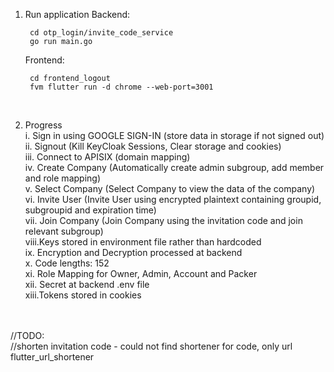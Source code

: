 1. Run application
    Backend: <br>

        cd otp_login/invite_code_service
        go run main.go
           
    Frontend:<br>

        cd frontend_logout
        fvm flutter run -d chrome --web-port=3001

    <br>

2. Progress<br>
    i.   Sign in using GOOGLE SIGN-IN (store data in storage if not signed out)<br>
    ii.  Signout (Kill KeyCloak Sessions, Clear storage and cookies)<br>
    iii. Connect to APISIX (domain mapping)<br>
    iv.  Create Company (Automatically create admin subgroup, add member and role mapping)<br>
    v.   Select Company (Select Company to view the data of the company)<br>
    vi.  Invite User (Invite User using encrypted plaintext containing groupid, subgroupid and expiration time) <br>
    vii. Join Company (Join Company using the invitation code and join relevant subgroup)<br>
    viii.Keys stored in environment file rather than hardcoded<br>
    ix.  Encryption and Decryption processed at backend<br>
    x.   Code lengths: 152<br>
    xi.  Role Mapping for Owner, Admin, Account and Packer<br>
    xii. Secret at backend .env file <br>
    xiii.Tokens stored in cookies<br><br><br>

//TODO:<br>
//shorten invitation code - could not find shortener for code, only url<br>
    flutter_url_shortener <br>


